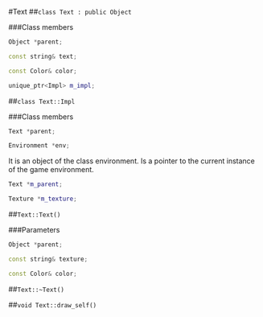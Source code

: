 #Text
##```class Text : public Object```

###Class members

```c++
Object *parent;
```

```c++
const string& text;
```

```c++
const Color& color;
```

```c++
unique_ptr<Impl> m_impl;
```

##```class Text::Impl```

###Class members
```c++
Text *parent;
```

```c++
Environment *env;
```
It is an object of the class environment. Is a pointer to the current instance of the game environment.

```c++
Text *m_parent;
```

```c++
Texture *m_texture;
```
##```Text::Text()```

###Parameters

```c++
Object *parent;
```

```c++
const string& texture;
```

```c++
const Color& color;
```

##```Text::~Text()```

##```void Text::draw_self()```
